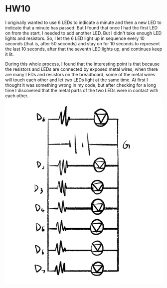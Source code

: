 # HW10
 
I originally wanted to use 6 LEDs to indicate a minute and then a new LED to indicate that a minute has passed. 
But I found that once I had the first LED on from the start, I needed to add another LED. 
But I didn't take enough LED lights and resistors. 
So, I let the 6 LED light up in sequence every 10 seconds (that is, after 50 seconds) 
and stay on for 10 seconds to represent the last 10 seconds, after that the seventh LED lights up, and continues keep it lit.

During this whole process, I found that the interesting point is 
that because the resistors and LEDs are connected by exposed metal wires, 
when there are many LEDs and resistors on the breadboard, 
some of the metal wires will touch each other and let two LEDs light at the same time. 
At first I thought it was something wrong in my code, 
but after checking for a long time I discovered that the metal parts of the two LEDs were in contact with each other.
![image descr](./circuit.jpg)